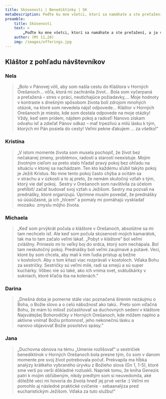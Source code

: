 ```yaml
---
title: Skúsenosti | Benediktínky | SK
metaDescription: Poďte ku mne všetci, ktorí sa namáhate a ste preťažení, a ja vás posilním.
preamble:
    title: Skúsenosti
    text: >
        „Poďte ku mne všetci, ktorí sa namáhate a ste preťažení, a ja vás posilním.”
    author: (Mt 11,28)
    img: /images/offerings.jpg
---
```


## Kláštor z pohľadu návštevníkov

### Nela

> „Bolo v Pánovej vôli, aby som našla cestu do Kláštora v Horných Orešanoch... vôľa, ktorá mi
> zachránila život... Bola som vyčerpaná a preťažená – stres v práci, neutíchajúce požiadavky,...
> Moje hodnoty v kontraste s dnešným spôsobom života boli zdrojom mnohých otázok, na ktoré
> som nevedela nájsť odpovede... Kláštor v Horných Orešanoch je miesto, kde som dostala
> odpovede na moje otázky! Vždy, keď sem prídem, nájdem pokoj a radosť! Nanovo získam odvahu
> ísť a zdieľať Pánov odkaz – mať trpezlivú a milú lásku k tým, ktorých mi Pán posiela do cesty!
> Veľmi pekne ďakujem ... za všetko!”

### Kristína

> „V istom momente života som musela pochopiť, že život bez nečakanej zmeny, problémov, radostí
> a starostí neexistuje. Mojim životným cieľom sa preto stalo hľadať pravý pokoj bez ohľadu na
> situáciu v ktorej sa nachádzam. Ten kto každému sľúbil takýto pokoj je Ježiš Kristus. No mne
> tento pokoj často chýba a ocitám sa v strachu a v úzkosti a to aj preto, že nemám skutočný vzťah
> s tým, ktorý vie dať pokoj.  Sestry v Orešanoch som navštívila za účelom prehĺbiť/ začať budovať
> svoj vzťah s Ježišom. Sestry ma pozvali na prednášky, ktoré organizujú. Úprimne musím povedať,
> že prednášky sú úúúúžasné, ja ich „hlcem“ a pomaly mi pomáhajú vyskladať mozaiku  zmyslu
> môjho života.

### Michaela

> „Keď som prvýkrát počula o kláštore v Orešanoch, absolútne sa mi tam nechcelo ísť. Ale keď som
> počula skúsenosti mojich kamarátok, tak ma to tam začalo veľmi lákať. „Pobyt v kláštore”
> bol veľmi zvláštny. Prinieslo mi to veľký boj do srdca, ktorý som nechápala. Bol tam neskutočný
> pokoj. Prednášky boli veľmi zaujímavé a&nbsp;pútavé. Veci, ktoré by som chcela, aby mali k nim
> ľudia prístup aj bežne v&nbsp;kostoloch. Aby o tom kňazi viac rozprávali v kostoloch. Vďaka Bohu
> za sestričky. Sestričky sú veľmi milé, radi sa smejú a sú super kuchárky. Vôbec nie sú také, ako
> ich vníma svet, svätuškárky v sukniach, ktoré kľačia iba na kolenách.”

### Darina

> „Dnešná doba je pomerne stále viac poznačená šírením nezáujmu o Boha, o Božie slovo a o celú
> nábožnosť ako takú.. Preto som vďačná Bohu, že mám tú milosť zúčastňovať sa duchovných
> sedení v kláštore Najsvätejšej Bohorodičky v Horných Orešanoch, kde môžem naplno a aktívne
> vnímať Božiu prítomnosť, jeho nekonečnú lásku a nanovo objavovať Božie posolstvo spásy.”

### Jana

> „Duchovna obnova na tému „Umenie rozlišovať“ u sestričiek benediktínok v Horných
> Orešanoch bola presne tým, čo som v danom momente pre svoj život potrebovala počuť. Prekvapila
> ma hĺbka analýzy krátkeho vybraného úryvku z Božieho slova (Gn 1, 1-5), ktoré sme verš po verši
> dôkladné rozluskli. Napriek tomu, že kniha Genezis patri k mojim obľúbeným, nikdy predtým som si
> neuvedomila, aké dôležité veci mi hovoria do života hneď jej prvé verše :) Veľmi mi pomohlo aj
> následné praktické cvičenie - sebaanalýza pred eucharistickým Ježišom. Vďaka za tuto službu!“
